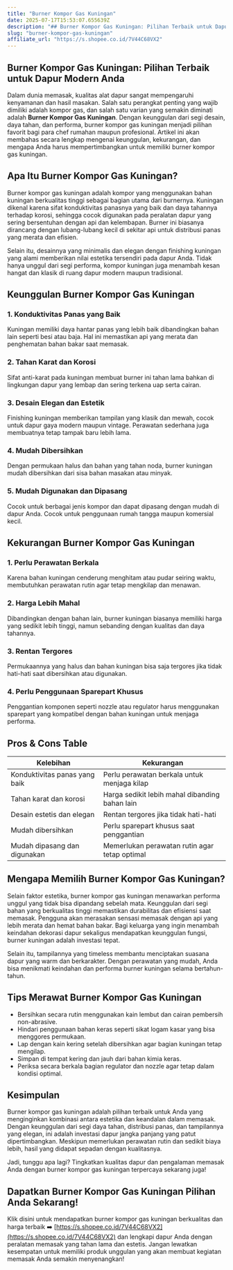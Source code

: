 ```yaml
---
title: "Burner Kompor Gas Kuningan"
date: 2025-07-17T15:53:07.655639Z
description: "## Burner Kompor Gas Kuningan: Pilihan Terbaik untuk Dapur Modern Anda..."
slug: "burner-kompor-gas-kuningan"
affiliate_url: "https://s.shopee.co.id/7V44C68VX2"
---
```

## Burner Kompor Gas Kuningan: Pilihan Terbaik untuk Dapur Modern Anda

Dalam dunia memasak, kualitas alat dapur sangat mempengaruhi kenyamanan dan hasil masakan. Salah satu perangkat penting yang wajib dimiliki adalah kompor gas, dan salah satu varian yang semakin diminati adalah **Burner Kompor Gas Kuningan**. Dengan keunggulan dari segi desain, daya tahan, dan performa, burner kompor gas kuningan menjadi pilihan favorit bagi para chef rumahan maupun profesional. Artikel ini akan membahas secara lengkap mengenai keunggulan, kekurangan, dan mengapa Anda harus mempertimbangkan untuk memiliki burner kompor gas kuningan.

## Apa Itu Burner Kompor Gas Kuningan?

Burner kompor gas kuningan adalah kompor yang menggunakan bahan kuningan berkualitas tinggi sebagai bagian utama dari burnernya. Kuningan dikenal karena sifat konduktivitas panasnya yang baik dan daya tahannya terhadap korosi, sehingga cocok digunakan pada peralatan dapur yang sering bersentuhan dengan api dan kelembapan. Burner ini biasanya dirancang dengan lubang-lubang kecil di sekitar api untuk distribusi panas yang merata dan efisien.

Selain itu, desainnya yang minimalis dan elegan dengan finishing kuningan yang alami memberikan nilai estetika tersendiri pada dapur Anda. Tidak hanya unggul dari segi performa, kompor kuningan juga menambah kesan hangat dan klasik di ruang dapur modern maupun tradisional.

## Keunggulan Burner Kompor Gas Kuningan

### 1. Konduktivitas Panas yang Baik
Kuningan memiliki daya hantar panas yang lebih baik dibandingkan bahan lain seperti besi atau baja. Hal ini memastikan api yang merata dan penghematan bahan bakar saat memasak.

### 2. Tahan Karat dan Korosi
Sifat anti-karat pada kuningan membuat burner ini tahan lama bahkan di lingkungan dapur yang lembap dan sering terkena uap serta cairan.

### 3. Desain Elegan dan Estetik
Finishing kuningan memberikan tampilan yang klasik dan mewah, cocok untuk dapur gaya modern maupun vintage. Perawatan sederhana juga membuatnya tetap tampak baru lebih lama.

### 4. Mudah Dibersihkan
Dengan permukaan halus dan bahan yang tahan noda, burner kuningan mudah dibersihkan dari sisa bahan masakan atau minyak.

### 5. Mudah Digunakan dan Dipasang
Cocok untuk berbagai jenis kompor dan dapat dipasang dengan mudah di dapur Anda. Cocok untuk penggunaan rumah tangga maupun komersial kecil.

## Kekurangan Burner Kompor Gas Kuningan

### 1. Perlu Perawatan Berkala
Karena bahan kuningan cenderung menghitam atau pudar seiring waktu, membutuhkan perawatan rutin agar tetap mengkilap dan menawan.

### 2. Harga Lebih Mahal
Dibandingkan dengan bahan lain, burner kuningan biasanya memiliki harga yang sedikit lebih tinggi, namun sebanding dengan kualitas dan daya tahannya.

### 3. Rentan Tergores
Permukaannya yang halus dan bahan kuningan bisa saja tergores jika tidak hati-hati saat dibersihkan atau digunakan.

### 4. Perlu Penggunaan Sparepart Khusus
Penggantian komponen seperti nozzle atau regulator harus menggunakan sparepart yang kompatibel dengan bahan kuningan untuk menjaga performa.

## Pros & Cons Table

| Kelebihan                                                | Kekurangan                                              |
|----------------------------------------------------------|----------------------------------------------------------|
| Konduktivitas panas yang baik                          | Perlu perawatan berkala untuk menjaga kilap            |
| Tahan karat dan korosi                                | Harga sedikit lebih mahal dibanding bahan lain          |
| Desain estetis dan elegan                              | Rentan tergores jika tidak hati-hati                     |
| Mudah dibersihkan                                      | Perlu sparepart khusus saat penggantian                |
| Mudah dipasang dan digunakan                           | Memerlukan perawatan rutin agar tetap optimal          |

## Mengapa Memilih Burner Kompor Gas Kuningan?

Selain faktor estetika, burner kompor gas kuningan menawarkan performa unggul yang tidak bisa dipandang sebelah mata. Keunggulan dari segi bahan yang berkualitas tinggi memastikan durabilitas dan efisiensi saat memasak. Pengguna akan merasakan sensasi memasak dengan api yang lebih merata dan hemat bahan bakar. Bagi keluarga yang ingin menambah keindahan dekorasi dapur sekaligus mendapatkan keunggulan fungsi, burner kuningan adalah investasi tepat.

Selain itu, tampilannya yang timeless membantu menciptakan suasana dapur yang warm dan berkarakter. Dengan perawatan yang mudah, Anda bisa menikmati keindahan dan performa burner kuningan selama bertahun-tahun.

## Tips Merawat Burner Kompor Gas Kuningan

- Bersihkan secara rutin menggunakan kain lembut dan cairan pembersih non-abrasive.
- Hindari penggunaan bahan keras seperti sikat logam kasar yang bisa menggores permukaan.
- Lap dengan kain kering setelah dibersihkan agar bagian kuningan tetap mengilap.
- Simpan di tempat kering dan jauh dari bahan kimia keras.
- Periksa secara berkala bagian regulator dan nozzle agar tetap dalam kondisi optimal.

## Kesimpulan

Burner kompor gas kuningan adalah pilihan terbaik untuk Anda yang menginginkan kombinasi antara estetika dan keandalan dalam memasak. Dengan keunggulan dari segi daya tahan, distribusi panas, dan tampilannya yang elegan, ini adalah investasi dapur jangka panjang yang patut dipertimbangkan. Meskipun memerlukan perawatan rutin dan sedikit biaya lebih, hasil yang didapat sepadan dengan kualitasnya.

Jadi, tunggu apa lagi? Tingkatkan kualitas dapur dan pengalaman memasak Anda dengan burner kompor gas kuningan terpercaya sekarang juga!

## Dapatkan Burner Kompor Gas Kuningan Pilihan Anda Sekarang!

Klik disini untuk mendapatkan burner kompor gas kuningan berkualitas dan harga terbaik ➡️ [https://s.shopee.co.id/7V44C68VX2](https://s.shopee.co.id/7V44C68VX2) dan lengkapi dapur Anda dengan peralatan memasak yang tahan lama dan estetis. Jangan lewatkan kesempatan untuk memiliki produk unggulan yang akan membuat kegiatan memasak Anda semakin menyenangkan!